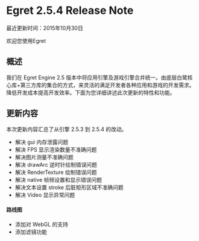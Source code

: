 Egret 2.5.4 Release Note
===============================


最近更新时间：2015年10月30日


欢迎您使用Egret

## 概述

我们在 Egret Engine 2.5 版本中将应用引擎及游戏引擎合并统一。由底层白鹭核心库+第三方库的集合的方式，来灵活的满足开发者各种应用和游戏的开发需求。降低开发成本提高开发效率。下面为您详细讲述此次更新的特性和功能。

## 更新内容

本次更新内容汇总了从引擎 2.5.3 到 2.5.4 的改动。


* 解决 gui 内存泄露问题
* 解决 FPS 显示渲染数量不准确问题
* 解决图片测量不准确问题
* 解决 drawArc 逆时针绘制错误问题
* 解决 RenderTexture 绘制错误问题
* 解决 native 帧频设置和显示错误问题
* 解决文本设置 stroke 后脏矩形区域不准确问题
* 解决 Video 显示异常问题



#### 路线图
* 添加对 WebGL 的支持
* 添加滤镜功能